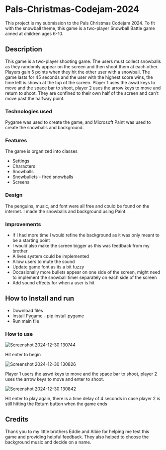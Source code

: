 # Pals-Christmas-Codejam-2024
This project is my submission to the Pals Christmas Codejam 2024. To fit with the snowball theme, this game is a two-player Snowball Battle game aimed at children ages 6-10.

## Description
This game is a two-player shooting game. The users must collect snowballs as they randomly appear on the screen and then shoot them at each other. Players gain 5 points when they hit the other user with a snowball. The game lasts for 45 seconds and the user with the highest score wins, the time left is shown at the top of the screen. Player 1 uses the aswd keys to move and the space bar to shoot, player 2 uses the arrow keys to move and return to shoot. They are confined to their own half of the screen and can't move past the halfway point.

### Technologies used
Pygame was used to create the game, and Microsoft Paint was used to create the snowballs and background.

### Features
The game is organized into classes
- Settings
- Characters
- Snowballs
- Snowbullets - fired snowballs
- Screens


### Design
The penguins, music, and font were all free and could be found on the internet.
I made the snowballs and background using Paint.

### Improvements
- If I had more time I would refine the background as it was only meant to be a starting point
- I would also make the screen bigger as this was feedback from my brother
- A lives system could be implemented
- Allow users to mute the sound
- Update game font as its a bit fuzzy
- Occasionally more bullets appear on one side of the screen, might need to implement the snowball timer separately on each side of the screen
- Add sound effects for when a user is hit

## How to Install and run
- Download files
- Install Pygame - pip install pygame 
- Run main file


### How to use
![Screenshot 2024-12-30 130744](https://github.com/user-attachments/assets/a2b0398a-6b1e-4f15-aef9-6bca3ba7351d)

Hit enter to begin

![Screenshot 2024-12-30 130826](https://github.com/user-attachments/assets/0938e5c2-b484-441e-a7b3-9291a9cdd7c5)

Player 1 users the aswd keys to move and the space bar to shoot, player 2 uses the arrow keys to move and enter to shoot.

![Screenshot 2024-12-30 130842](https://github.com/user-attachments/assets/85e0dc97-a0a9-4021-adba-c894a4e21f24)

Hit enter to play again, there is a time delay of 4 seconds in case player 2 is still hitting the Return button when the game ends



## Credits
Thank you to my little brothers Eddie and Albie for helping me test this game and providing helpful feedback. They also helped to choose the background music and decide on a name.

